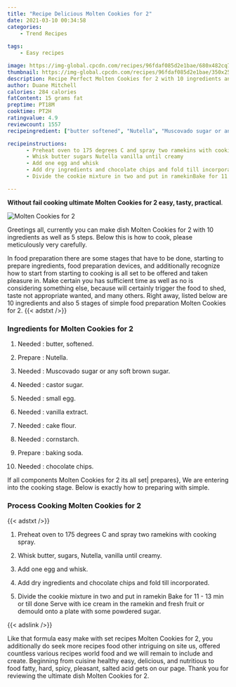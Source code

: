 ```yaml
---
title: "Recipe Delicious Molten Cookies for 2"
date: 2021-03-10 00:34:58
categories:
    - Trend Recipes
    
tags:
    - Easy recipes

image: https://img-global.cpcdn.com/recipes/96fdaf085d2e1bae/680x482cq70/molten-cookies-for-2-recipe-main-photo.jpg
thumbnail: https://img-global.cpcdn.com/recipes/96fdaf085d2e1bae/350x250cq70/molten-cookies-for-2-recipe-main-photo.jpg
description: Recipe Perfect Molten Cookies for 2 with 10 ingredients and 5 stages of easy cooking.
author: Duane Mitchell
calories: 284 calories
fatContent: 15 grams fat
preptime: PT18M
cooktime: PT2H
ratingvalue: 4.9
reviewcount: 1557
recipeingredient: ["butter softened", "Nutella", "Muscovado sugar or any soft brown sugar", "castor sugar", "small egg", "vanilla extract", "cake flour", "cornstarch", "baking soda", "chocolate chips"]

recipeinstructions: 
      - Preheat oven to 175 degrees C and spray two ramekins with cooking spray 
      - Whisk butter sugars Nutella vanilla until creamy 
      - Add one egg and whisk 
      - Add dry ingredients and chocolate chips and fold till incorporated 
      - Divide the cookie mixture in two and put in ramekinBake for 11  13 min or till done Serve with ice cream in the ramekin and fresh fruit or demould onto a plate with some powdered sugar

---
```




**Without fail cooking ultimate Molten Cookies for 2 easy, tasty, practical**. 


![Molten Cookies for 2](https://img-global.cpcdn.com/recipes/96fdaf085d2e1bae/680x482cq70/molten-cookies-for-2-recipe-main-photo.jpg "Molten Cookies for 2")




Greetings all, currently you can make dish Molten Cookies for 2 with 10 ingredients as well as 5 steps. Below this is how to cook, please meticulously very carefully.

In food preparation there are some stages that have to be done, starting to prepare ingredients, food preparation devices, and additionally recognize how to start from starting to cooking is all set to be offered and taken pleasure in. Make certain you has sufficient time as well as no is considering something else, because will certainly trigger the food to shed, taste not appropriate wanted, and many others. Right away, listed below are 10 ingredients and also 5 stages of simple food preparation Molten Cookies for 2.
{{< adstxt />}}

### Ingredients for Molten Cookies for 2


1. Needed  : butter, softened.

1. Prepare  : Nutella.

1. Needed  : Muscovado sugar or any soft brown sugar.

1. Needed  : castor sugar.

1. Needed  : small egg.

1. Needed  : vanilla extract.

1. Needed  : cake flour.

1. Needed  : cornstarch.

1. Prepare  : baking soda.

1. Needed  : chocolate chips.



If all components Molten Cookies for 2 its all set| prepares}, We are entering into the cooking stage. Below is exactly how to preparing with simple.

### Process Cooking Molten Cookies for 2

{{< adstxt />}}


1. Preheat oven to 175 degrees C and spray two ramekins with cooking spray.



1. Whisk butter, sugars, Nutella, vanilla until creamy.



1. Add one egg and whisk.



1. Add dry ingredients and chocolate chips and fold till incorporated.



1. Divide the cookie mixture in two and put in ramekin
Bake for 11 - 13 min or till done 
Serve with ice cream in the ramekin and fresh fruit or demould onto a plate with some powdered sugar.





{{< adslink />}}

Like that formula easy make with set recipes Molten Cookies for 2, you additionally do seek more recipes food other intriguing on site us, offered countless various recipes world food and we will remain to include and create. Beginning from cuisine healthy easy, delicious, and nutritious to food fatty, hard, spicy, pleasant, salted acid gets on our page. Thank you for reviewing the ultimate dish Molten Cookies for 2.
